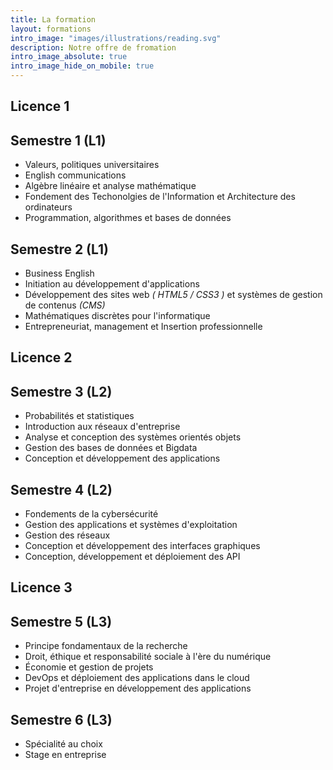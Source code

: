 ```yaml
---
title: La formation
layout: formations
intro_image: "images/illustrations/reading.svg"
description: Notre offre de fromation
intro_image_absolute: true
intro_image_hide_on_mobile: true
---
```



Licence 1
---------------------------------------------------
## Semestre 1 (L1)
- Valeurs, politiques universitaires
- English communications
- Algèbre linéaire et analyse mathématique
- Fondement des Techonolgies de l'Information et Architecture des ordinateurs
- Programmation, algorithmes et bases de données

## Semestre 2 (L1)
- Business English
- Initiation au développement d'applications
- Développement des sites web _( HTML5 / CSS3 )_ et systèmes de gestion de contenus _(CMS)_
- Mathématiques discrètes pour l'informatique
- Entrepreneuriat, management et Insertion professionnelle


Licence 2
---------------------------------------------------
## Semestre 3 (L2)
- Probabilités et statistiques
- Introduction aux réseaux d'entreprise
- Analyse et conception des systèmes orientés objets
- Gestion des bases de données et Bigdata
- Conception et développement des applications

## Semestre 4 (L2)
- Fondements de la cybersécurité
- Gestion des applications et systèmes d'exploitation
- Gestion des réseaux
- Conception et développement des interfaces graphiques
- Conception, développement et déploiement des API


Licence 3
---------------------------------------------------
## Semestre 5 (L3)
- Principe fondamentaux de la recherche
- Droit, éthique et responsabilité sociale à l'ère du numérique
- Économie et gestion de projets
- DevOps et déploiement des applications dans le cloud
- Projet d'entreprise en développement des applications

## Semestre 6 (L3)
- Spécialité au choix
- Stage en entreprise